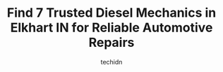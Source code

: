 ---
layout: ampstory
image: https://images.unsplash.com/photo-1474015977340-64a93f54a9f5?ixlib=rb-4.0.3&ixid=MnwxMjA3fDB8MHxwaG90by1wYWdlfHx8fGVufDB8fHx8&auto=format&fit=crop&w=640&h=853&q=80
author: techidn
featured: false
description: If youre in need of trustworthy and skilled Diesel Mechanic in Elkhart IN, USA, youll be pleased to discover the 7 best Diesel Mechanic in town. Their expertise and commitment to customer 
title: Find 7 Trusted Diesel Mechanics in Elkhart IN for Reliable Automotive Repairs
cover:
   title: Find 7 Trusted Diesel Mechanics in Elkhart IN for Reliable Automotive Repairs
   subtitle: Rickpate
   background: https://images.unsplash.com/photo-1474015977340-64a93f54a9f5?ixlib=rb-4.0.3&ixid=MnwxMjA3fDB8MHxwaG90by1wYWdlfHx8fGVufDB8fHx8&auto=format&fit=crop&w=640&h=853&q=80

pages: 
 - layout: thirds
   top: <h1>#1 JDs Auto & Truck Service</h1>
   bottom: "<p>We are SUPER happy with our repairs and service from Josh at JD Automotive! Previously, we had waited a month for an appointment at a dealership service department, only </p>"
   background: https://www.knot35.com/toplist/wp-content/uploads/2023/06/best-diesel-mechanic-1-in-elkhart-in-1685839211.jpeg
   backgroundblur: true
 - layout: thirds
   top: <h1>#2 Accelerators Inc</h1>
   bottom: "<p>406 Roske Dr, Elkhart, IN 46516, United States</p>"
   background: https://www.knot35.com/toplist/wp-content/uploads/2023/06/best-diesel-mechanic-2-in-elkhart-in-1685839211.jpeg
   cta:
      link: https://www.knot35.com/toplist/find-7-trusted-diesel-mechanics-in-elkhart-in-for-reliable-automotive-repairs/
      text: Find 7 Trusted Diesel Mechanics in Elkhart IN for Reliable Automotive Repairs
 - layout: thirds
   top: <h1>#3 Miles Truck Services</h1>
   bottom: "<p>3301 Magnum Dr, Elkhart, IN 46516, United States</p>"
   background: https://www.knot35.com/toplist/wp-content/uploads/2023/06/best-diesel-mechanic-3-in-elkhart-in-1685839212.jpeg
   cta:
      link: https://www.knot35.com/toplist/find-7-trusted-diesel-mechanics-in-elkhart-in-for-reliable-automotive-repairs/
      text: Find 7 Trusted Diesel Mechanics in Elkhart IN for Reliable Automotive Repairs
 - layout: thirds
   top: <h1>#4 Reynolds Auto Repair</h1>
   bottom: "<p>58127 State Rte 19, Elkhart, IN 46517, United States</p>"
   background: https://images.unsplash.com/photo-1510906594845-bc082582c8cc?ixlib=rb-4.0.3&ixid=MnwxMjA3fDB8MHxwaG90by1wYWdlfHx8fGVufDB8fHx8&auto=format&fit=crop&w=640&h=853&q=80
   cta:
      link: https://www.knot35.com/toplist/find-7-trusted-diesel-mechanics-in-elkhart-in-for-reliable-automotive-repairs/
      text: Find 7 Trusted Diesel Mechanics in Elkhart IN for Reliable Automotive Repairs
 - layout: thirds
   top: <h1>#5 Exit 92 RV & Auto Repair Inc</h1>
   bottom: "<p>524 Oakland Ave, Elkhart, IN 46516, United States</p>"
   background: https://plus.unsplash.com/premium_photo-1664640458616-3c74f8cb4589?ixlib=rb-4.0.3&ixid=MnwxMjA3fDB8MHxwaG90by1wYWdlfHx8fGVufDB8fHx8&auto=format&fit=crop&w=640&h=853&q=80
   cta:
      link: https://www.knot35.com/toplist/find-7-trusted-diesel-mechanics-in-elkhart-in-for-reliable-automotive-repairs/
      text: Find 7 Trusted Diesel Mechanics in Elkhart IN for Reliable Automotive Repairs
 - layout: thirds
   top: <h1>#6 Hagens Auto Repair</h1>
   bottom: "<p>56850 Elk Park Dr, Elkhart, IN 46516, United States</p>"
   background: https://images.unsplash.com/photo-1613843873231-1447db182f97?ixlib=rb-4.0.3&ixid=MnwxMjA3fDB8MHxwaG90by1wYWdlfHx8fGVufDB8fHx8&auto=format&fit=crop&w=640&h=853&q=80
   cta:
      link: https://www.knot35.com/toplist/find-7-trusted-diesel-mechanics-in-elkhart-in-for-reliable-automotive-repairs/
      text: Find 7 Trusted Diesel Mechanics in Elkhart IN for Reliable Automotive Repairs
 - layout: thirds
   top: <h1>#7 D&S Totally Mobile Inc.</h1>
   bottom: "<p>2417 Oakland Ave, Elkhart, IN 46517, United States</p>"
   background: https://images.unsplash.com/photo-1561679660-d00ee1e0dc8e?ixlib=rb-4.0.3&ixid=MnwxMjA3fDB8MHxwaG90by1wYWdlfHx8fGVufDB8fHx8&auto=format&fit=crop&w=640&h=853&q=80
   cta:
      link: https://www.knot35.com/toplist/find-7-trusted-diesel-mechanics-in-elkhart-in-for-reliable-automotive-repairs/
      text: Find 7 Trusted Diesel Mechanics in Elkhart IN for Reliable Automotive Repairs
 - layout: thirds
   middle: Continue reading...
   background: https://images.unsplash.com/photo-1618556658017-fd9c732d1360?ixlib=rb-4.0.3&ixid=MnwxMjA3fDB8MHxwaG90by1wYWdlfHx8fGVufDB8fHx8&auto=format&fit=crop&w=640&h=853&q=80
   cta:
      link: https://www.knot35.com/toplist/find-7-trusted-diesel-mechanics-in-elkhart-in-for-reliable-automotive-repairs/
      text: Find 7 Trusted Diesel Mechanics in Elkhart IN for Reliable Automotive Repairs
      
---